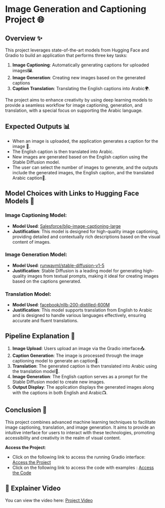 # Image Generation and Captioning Project 🌐

## Overview ✨

This project leverages state-of-the-art models from Hugging Face and Gradio to build an application that performs three key tasks:

1. **Image Captioning**: Automatically generating captions for uploaded images🖼️.
2. **Image Generation**: Creating new images based on the generated captions
3. **Caption Translation**: Translating the English captions into Arabic🌍.

The project aims to enhance creativity by using deep learning models to provide a seamless workflow for image captioning, generation, and translation, with a special focus on supporting the Arabic language.

## Expected Outputs 📊

- When an image is uploaded, the application generates a caption for the image 📝.
- The English caption is then translated into Arabic.
- New images are generated based on the English caption using the Stable Diffusion model.
- The user can select the number of images to generate, and the outputs include the generated images, the English caption, and the translated Arabic caption📸.

## Model Choices with Links to Hugging Face Models 🔗

### Image Captioning Model:
- **Model Used**: [Salesforce/blip-image-captioning-large](https://huggingface.co/Salesforce/blip-image-captioning-large)
- **Justification**: This model is designed for high-quality image captioning, providing detailed and contextually rich descriptions based on the visual content of images.

### Image Generation Model:
- **Model Used**: [runwayml/stable-diffusion-v1-5](https://huggingface.co/runwayml/stable-diffusion-v1-5)
- **Justification**: Stable Diffusion is a leading model for generating high-quality images from textual prompts, making it ideal for creating images based on the captions generated.

### Translation Model:
- **Model Used**: [facebook/nllb-200-distilled-600M](https://huggingface.co/facebook/nllb-200-distilled-600M)
- **Justification**: This model supports translation from English to Arabic and is designed to handle various languages effectively, ensuring accurate and fluent translations.

## Pipeline Explanation 🔄

1. **Image Upload**: Users upload an image via the Gradio interface📤.
2. **Caption Generation**: The image is processed through the image captioning model to generate an caption💬.
3. **Translation**: The generated caption is then translated into Arabic using the translation model🔄.
4. **Image Generation**: The English caption serves as a prompt for the Stable Diffusion model to create new images.
5. **Output Display**: The application displays the generated images along with the captions in both English and Arabic📺.

## Conclusion 🌟

This project combines advanced machine learning techniques to facilitate image captioning, translation, and image generation. It aims to provide an intuitive interface for users to interact with these technologies, promoting accessibility and creativity in the realm of visual content. 

**Access the Project**: 
- Click on the following link to access the running Gradio interface: [Access the Project](https://huggingface.co/spaces/shahad-b/Image_Generation_and_Captioning)
- Click on the following link to access the code with examples : [Access the Code](https://colab.research.google.com/drive/1UelrETyxr2OtHyMlcY_qaedILr0imh_k#scrollTo=FZcf8yMGk6fs)

## 🎥 Explainer Video

You can view the video here: [Project Video](#)
     
